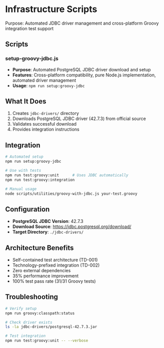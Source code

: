 # Infrastructure Scripts

Purpose: Automated JDBC driver management and cross-platform Groovy integration test support

## Scripts

### setup-groovy-jdbc.js

- **Purpose**: Automated PostgreSQL JDBC driver download and setup
- **Features**: Cross-platform compatibility, pure Node.js implementation, automated driver management
- **Usage**: `npm run setup:groovy-jdbc`

## What It Does

1. Creates `jdbc-drivers/` directory
2. Downloads PostgreSQL JDBC driver (42.7.3) from official source
3. Validates successful download
4. Provides integration instructions

## Integration

```bash
# Automated setup
npm run setup:groovy-jdbc

# Use with tests
npm run test:groovy:unit      # Uses JDBC automatically
npm run test:groovy:integration

# Manual usage
node scripts/utilities/groovy-with-jdbc.js your-test.groovy
```

## Configuration

- **PostgreSQL JDBC Version**: 42.7.3
- **Download Source**: https://jdbc.postgresql.org/download/
- **Target Directory**: `./jdbc-drivers/`

## Architecture Benefits

- Self-contained test architecture (TD-001)
- Technology-prefixed integration (TD-002)
- Zero external dependencies
- 35% performance improvement
- 100% test pass rate (31/31 Groovy tests)

## Troubleshooting

```bash
# Verify setup
npm run groovy:classpath:status

# Check driver exists
ls -la jdbc-drivers/postgresql-42.7.3.jar

# Test integration
npm run test:groovy:unit -- --verbose
```
